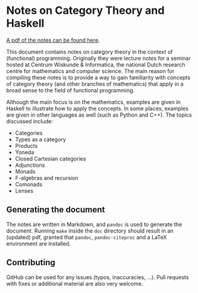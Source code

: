 # Notes on Category Theory and Haskell

[A pdf of the notes can be found here](https://github.com/jwbuurlage/category-theory-programmers/raw/master/doc/categories_for_programmers.pdf).

This document contains notes on category theory in the context of (functional) programming. Originally they were lecture notes for a seminar hosted at Centrum Wiskunde & Informatica, the national Dutch research centre for mathematics and computer science. The main reason for compiling these notes is to provide a way to gain familiarity with concepts of category theory (and other branches of mathematics) that apply in a broad sense to the field of functional programming.

Although the main focus is on the mathematics, examples are given in Haskell to illustrate how to apply the concepts. In some places, examples are given in other languages as well (such as Python and C++). The topics discussed include:

* Categories
* Types as a category
* Products
* Yoneda
* Closed Cartesian categories
* Adjunctions
* Monads
* F-algebras and recursion
* Comonads
* Lenses

## Generating the document

The notes are written in Markdown, and `pandoc` is used to generate the document. Running `make` inside the `doc` directory should result in an (updated) pdf, granted that `pandoc`, `pandoc-citeproc` and a LaTeX environment are installed.

## Contributing

GitHub can be used for any issues (typos, inaccuracies, ...). Pull requests with fixes or additional material are also very welcome.
